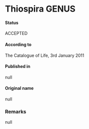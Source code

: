 Thiospira GENUS
=======

#### Status
ACCEPTED

#### According to
The Catalogue of Life, 3rd January 2011

#### Published in
null

#### Original name
null

### Remarks
null